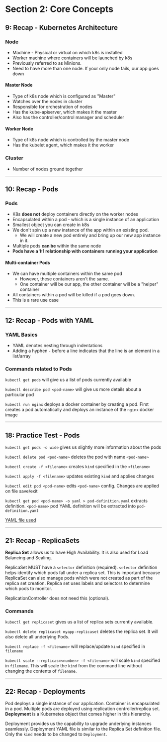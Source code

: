 # Section 2: Core Concepts

## 9: Recap - Kubernetes Architecture

### Node

- Machine - Physical or virtual on which k8s is installed
- Worker machine where containers will be launched by k8s
- Previously referred to as Minions.
- Need to have more than one node. If your only node fails, our app goes down

#### Master Node

- Type of k8s node which is configured as "Master"
- Watches over the nodes in cluster
- Responsible for orchestration of nodes
- Has the kube-apiserver, which makes it the master
- Also has the controller/control manager and scheduler

#### Worker Node

- Type of k8s node which is controlled by the master node
- Has the kubelet agent, which makes it the worker

### Cluster

- Number of nodes ground together

---

## 10: Recap - Pods

### Pods

- K8s **does not** deploy containers directly on the worker nodes
- Encapsulated within a pod - which is a single instance of an application
- Smallest object you can create in k8s
- We don't spin up a new instance of the app within an existing pod.
  - We will create a new pod entirely and bring up our new app instance in it.
- Multiple pods **can be** within the same node
- **Pods have a 1:1 relationship with containers running your application**

#### Multi-container Pods

- We can have multiple containers within the same pod
  - However, these containers aren't the same.
  - One container will be our app, the other container will be a "helper" container
- All containers within a pod will be killed if a pod goes down.
- This is a rare use case

---

## 12: Recap - Pods with YAML

### YAML Basics

- YAML denotes nesting through indentations
- Adding a hyphen `-` before a line indicates that the line is an element in a list/array

### Commands related to Pods

`kubectl get pods` will give us a list of pods currently available

`kubectl describe pod <pod-name>` will give us more details about a particular pod

`kubectl run nginx` deploys a docker container by creating a pod.
First creates a pod automatically and deploys an instance of the `nginx` docker image

---

## 18: Practice Test - Pods

`kubectl get pods -o wide` gives us slightly more information about the pods

`kubectl delete pod <pod-name>` deletes the pod with name `<pod-name>`

`kubectl create -f <filename>` creates `kind` specified in the `<filename>`

`kubectl apply -f <filename>` updates existing `kind` and applies changes

`kubectl edit pod <pod-name>` edits `<pod-name>` config.
Changes are applied on file save/exit

`kubectl get pod <pod-name> -o yaml > pod-definition.yaml` extracts definition.
`<pod-name>` pod YAML definition will be extracted into `pod-definition.yaml`

[YAML file used](labs/18-redis.yml)

---

## 21: Recap - ReplicaSets

**Replica Set** allows us to have High Availability.
It is also used for Load Balancing and Scaling.

ReplicaSet MUST have a `selector` definition (required).
`selector` definition helps identify which pods fall under a replica set.
This is important because ReplicaSet can also manage pods which were not
created as part of the replica set creation.
Replica set uses labels and selectors to determine which pods to monitor.

ReplicationController does not need this (optional).

### Commands

`kubectl get replicaset` gives us a list of replica sets currently available.

`kubectl delete replicaset myapp-replicaset` deletes the replica set.
It will also delete all underlying Pods.

`kubectl replace -f <filename>` will replace/update `kind` specified in `filename`

`kubectl scale --replicas=<number> -f <filename>`
will scale `kind` specified in `filename`.
This will scale the `kind` from the command line without changing the contents
of `filename`.

---

## 22: Recap - Deployments

Pod deploys a single instance of our application.
Container is encapsulated in a pod.
Multiple pods are deployed using replication controller/replica set.
**Deployment** is a Kubernetes object that comes higher in this hierarchy.

Deployment provides us the capability to upgrade underlying instances seamlessly.
Deployment YAML file is similar to the Replica Set definition file.
Only the `kind` needs to be changed to `Deployment`.
